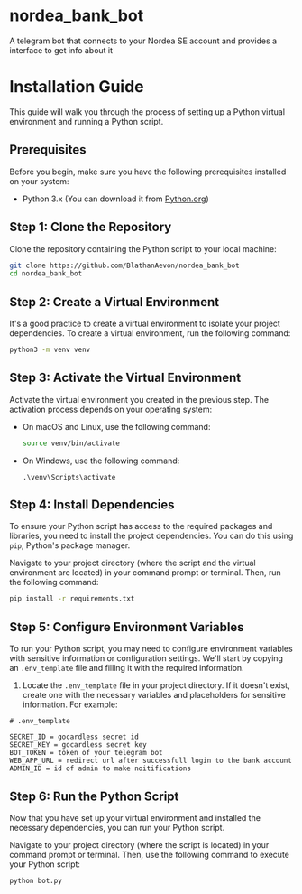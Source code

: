 # nordea_bank_bot
A telegram bot that connects to your Nordea SE account and provides a interface to get info about it

# Installation Guide

This guide will walk you through the process of setting up a Python virtual environment and running a Python script.

## Prerequisites

Before you begin, make sure you have the following prerequisites installed on your system:

- Python 3.x (You can download it from [Python.org](https://www.python.org/downloads/))

## Step 1: Clone the Repository

Clone the repository containing the Python script to your local machine:

```bash
git clone https://github.com/BlathanAevon/nordea_bank_bot
cd nordea_bank_bot
```

## Step 2: Create a Virtual Environment

It's a good practice to create a virtual environment to isolate your project dependencies. To create a virtual environment, run the following command:

```bash
python3 -m venv venv
```

## Step 3: Activate the Virtual Environment

Activate the virtual environment you created in the previous step. The activation process depends on your operating system:

- On macOS and Linux, use the following command:

  ```bash
  source venv/bin/activate
  ```

- On Windows, use the following command:

  ```
  .\venv\Scripts\activate
  ```

## Step 4: Install Dependencies

To ensure your Python script has access to the required packages and libraries, you need to install the project dependencies. You can do this using `pip`, Python's package manager.

Navigate to your project directory (where the script and the virtual environment are located) in your command prompt or terminal. Then, run the following command:

```bash
pip install -r requirements.txt
```

## Step 5: Configure Environment Variables

To run your Python script, you may need to configure environment variables with sensitive information or configuration settings. We'll start by copying an `.env_template` file and filling it with the required information.

1. Locate the `.env_template` file in your project directory. If it doesn't exist, create one with the necessary variables and placeholders for sensitive information. For example:

```env
# .env_template

SECRET_ID = gocardless secret id
SECRET_KEY = gocardless secret key
BOT_TOKEN = token of your telegram bot
WEB_APP_URL = redirect url after successfull login to the bank account
ADMIN_ID = id of admin to make noitifications

```

## Step 6: Run the Python Script

Now that you have set up your virtual environment and installed the necessary dependencies, you can run your Python script.

Navigate to your project directory (where the script is located) in your command prompt or terminal. Then, use the following command to execute your Python script:

```bash
python bot.py
```
